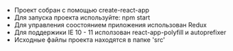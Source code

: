 - Проект собран  с помощью create-react-app
- Для запуска проекта используйте: npm start
- Для управления соостоянием приложения использован Redux
- Для поддержики IE 10 - 11 исползован react-app-polyfill и autoprefixer
- Исходные файлы проекта находятся в папке 'src'


